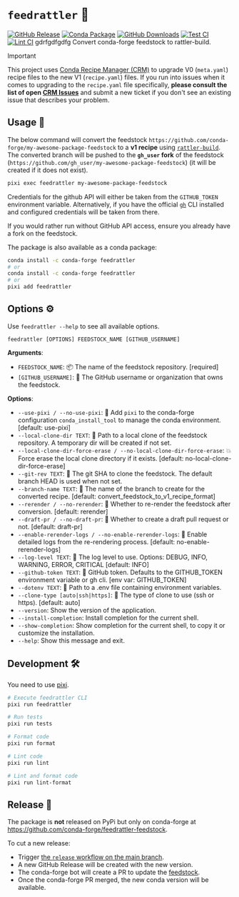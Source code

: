 # `feedrattler` 🐍

[release-badge]: https://img.shields.io/github/v/release/hadim/feedrattler?logo=github
[conda-badge]: https://anaconda.org/conda-forge/feedrattler/badges/version.svg?cache-control=no-cache
[conda-downloads-badge]: https://anaconda.org/conda-forge/feedrattler/badges/downloads.svg?cache-control=no-cache
[test-badge]: https://github.com/hadim/feedrattler/actions/workflows/test.yml/badge.svg?branch=main
[lint-badge]: https://github.com/hadim/feedrattler/actions/workflows/lint.yml/badge.svg?branch=main

[![GitHub Release][release-badge]](https://github.com/hadim/feedrattler/releases)
[![Conda Package][conda-badge]](https://anaconda.org/conda-forge/feedrattler/)
[![GitHub Downloads][conda-downloads-badge]](https://anaconda.org/conda-forge/feedrattler/)
[![Test CI][test-badge]](https://github.com/hadim/feedrattler/actions/workflows/test.yml)
[![Lint CI][lint-badge]](https://github.com/hadim/feedrattler/actions/workflows/lint.yml)
gdrfgdfgdfg
Convert conda-forge feedstock to rattler-build.

> [!IMPORTANT]
> This project uses [Conda Recipe Manager (CRM)](https://github.com/conda-incubator/conda-recipe-manager) to upgrade V0 (`meta.yaml`) recipe files to the new V1 (`recipe.yaml`) files.
> If you run into issues when it comes to upgrading to the `recipe.yaml` file specifically, **please consult the list of open [CRM Issues](https://github.com/conda-incubator/conda-recipe-manager/issues)** and submit a new ticket if you don't see an existing issue that describes your problem.

## Usage 🚀

The below command will convert the feedstock `https://github.com/conda-forge/my-awesome-package-feedstock` to a **v1 recipe** using [`rattler-build`](https://rattler.build). The converted branch will be pushed to the **`gh_user` fork** of the feedstock (`https://github.com/gh_user/my-awesome-package-feedstock`) (it will be created if it does not exist).

```bash
pixi exec feedrattler my-awesome-package-feedstock
```

Credentials for the github API will either be taken from the `GITHUB_TOKEN` environment variable.
Alternatively, if you have the official [`gh`](https://cli.github.com/) CLI installed and configured credentials will be taken from there.

If you would rather run without GitHub API access, ensure you already have a fork on the feedstock.

The package is also available as a conda package:

```bash
conda install -c conda-forge feedrattler
# or
conda install -c conda-forge feedrattler
# or
pixi add feedrattler
```

## Options ⚙️

<!-- Generate and edit with `pixi run typer feedrattler.cli utils docs --name feedrattler` -->

Use `feedrattler --help` to see all available options.

```console
feedrattler [OPTIONS] FEEDSTOCK_NAME [GITHUB_USERNAME]
```

**Arguments**:

- `FEEDSTOCK_NAME`: 📦 The name of the feedstock repository. [required]
- `[GITHUB_USERNAME]`: 👤 The GitHub username or organization that owns the feedstock.

**Options**:

- `--use-pixi / --no-use-pixi`: 🚀 Add `pixi` to the conda-forge configuration `conda_install_tool` to manage the conda environment. [default: use-pixi]
- `--local-clone-dir TEXT`: 📁 Path to a local clone of the feedstock repository. A temporary dir will be created if not set.
- `--local-clone-dir-force-erase / --no-local-clone-dir-force-erase`: 💥 Force erase the local clone directory if it exists. [default: no-local-clone-dir-force-erase]
- `--git-rev TEXT`: 📌 The git SHA to clone the feedstock. The default branch HEAD is used when not set.
- `--branch-name TEXT`: 🌿 The name of the branch to create for the converted recipe. [default: convert_feedstock_to_v1_recipe_format]
- `--rerender / --no-rerender`: 🔄 Whether to re-render the feedstock after conversion. [default: rerender]
- `--draft-pr / --no-draft-pr`: 📝 Whether to create a draft pull request or not. [default: draft-pr]
- `--enable-rerender-logs / --no-enable-rerender-logs`: 📝 Enable detailed logs from the re-rendering process. [default: no-enable-rerender-logs]
- `--log-level TEXT`: 🚦 The log level to use. Options: DEBUG, INFO, WARNING, ERROR, CRITICAL [default: INFO]
- `--github-token TEXT`: 🔑 GitHub token. Defaults to the GITHUB_TOKEN environment variable or gh cli. [env var: GITHUB_TOKEN]
- `--dotenv TEXT`: 📄 Path to a .env file containing environment variables.
- `--clone-type [auto|ssh|https]`: 🐑 The type of clone to use (ssh or https). [default: auto]
- `--version`: Show the version of the application.
- `--install-completion`: Install completion for the current shell.
- `--show-completion`: Show completion for the current shell, to copy it or customize the installation.
- `--help`: Show this message and exit.

## Development 🛠️

You need to use [pixi](https://pixi.sh).

```bash
# Execute feedrattler CLI
pixi run feedrattler

# Run tests
pixi run tests

# Format code
pixi run format

# Lint code
pixi run lint

# Lint and format code
pixi run lint-format
```

## Release 🚢

The package is **not** released on PyPi but only on conda-forge at <https://github.com/conda-forge/feedrattler-feedstock>.

To cut a new release:

- Trigger [the `release` workflow on the main branch](https://github.com/hadim/feedrattler/actions/workflows/release.yaml).
- A new GitHub Release will be created with the new version.
- The conda-forge bot will create a PR to update the [feedstock](https://github.com/conda-forge/feedrattler-feedstock).
- Once the conda-forge PR merged, the new conda version will be available.

<!--- dummy edit --->
